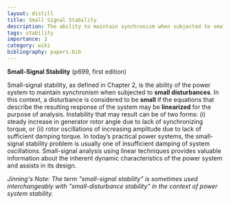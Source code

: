```yaml
---
layout: distill
title: Small Signal Stability
description: The ability to maintain synchronism when subjected to small disturbances.
tags: stability
importance: 2
category: wiki
bibliography: papers.bib
---
```


**Small-Signal Stability** <d-cite key="kundur1994Power"></d-cite> (p699, first edition)

Small-signal stability, as defined in Chapter 2, is the ability of the power system to maintain synchronism when subjected to **small disturbances**.
In this context, a disturbance is considered to be **small** if the equations that describe the resulting response of the system may be **linearized** for the purpose of analysis.
Instability that may result can be of two forms:
(i) steady increase in generator rotor angle due to lack of synchronizing torque, or
(ii) rotor oscillations of increasing amplitude due to lack of sufficient damping torque.
In today’s practical power systems, the small-signal stability problem is usually one of insufficient damping of system oscillations.
Small-signal analysis using linear techniques provides valuable information about the inherent dynamic characteristics of the power system and assists in its design.

_Jinning's Note: The term "small-signal stability" is sometimes used interchangeably with "small-disturbance stability" in the context of power system stability._
